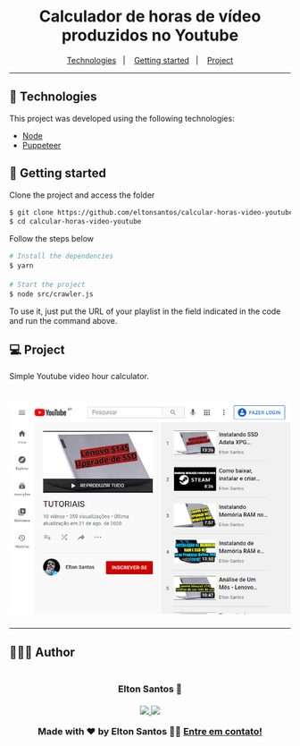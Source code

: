 <h1 align="center">
  <b>Calculador de horas de vídeo produzidos no Youtube</b>
</h1>

<p align="center">
  <a href="#-technologies">Technologies</a>&nbsp;&nbsp;&nbsp;|&nbsp;&nbsp;&nbsp;
  <a href="#-getting-started">Getting started</a>&nbsp;&nbsp;&nbsp;|&nbsp;&nbsp;&nbsp;
  <a href="#-project">Project</a>
</p>

---

## 🧪 Technologies

This project was developed using the following technologies:

- [Node](https://nodejs.org)
- [Puppeteer](https://pptr.dev/)

## 🚀 Getting started

Clone the project and access the folder

```bash
$ git clone https://github.com/eltonsantos/calcular-horas-video-youtube.git
$ cd calcular-horas-video-youtube
```

Follow the steps below
```bash
# Install the dependencies
$ yarn

# Start the project
$ node src/crawler.js
```
To use it, just put the URL of your playlist in the field indicated in the code and run the command above.

## 💻 Project

Simple Youtube video hour calculator.

<h1 align="center">
  <img alt="Calculador de horas de vídeo produtos no Youtube" title="Calculador de horas de vídeo produtos no Youtube" src="playlist.png" />
</h1>

---

## 👨🏻‍💻 Author

<h3 align="center">
  <img style="border-radius: 50%" src="https://avatars3.githubusercontent.com/u/1292594?s=460&u=0b1bfb0fc81256c59dc33f31ce344231bd5a5286&v=4" width="100px;" alt=""/>
  <br/>
  <strong>Elton Santos</strong> 🚀
  <br/>
  <br/>

 <a href="https://www.linkedin.com/in/eltonmelosantos" alt="LinkedIn" target="blank">
    <img src="https://img.shields.io/badge/-LinkedIn-blue?style=flat-square&logo=Linkedin&logoColor=white" />
  </a>

  <a href="mailto:elton.melo.santos@gmail.com?subject=Olá%20Elton" alt="Email" target="blank">
    <img src="https://img.shields.io/badge/-Gmail-c14438?style=flat-square&logo=Gmail&logoColor=white&link=mailto:elton.melo.santos@gmail.com" />
  </a>

<br/>

Made with ❤️ by Elton Santos 👋🏽 [Entre em contato!](https://www.linkedin.com/in/eltonmelosantos/)

</h3>